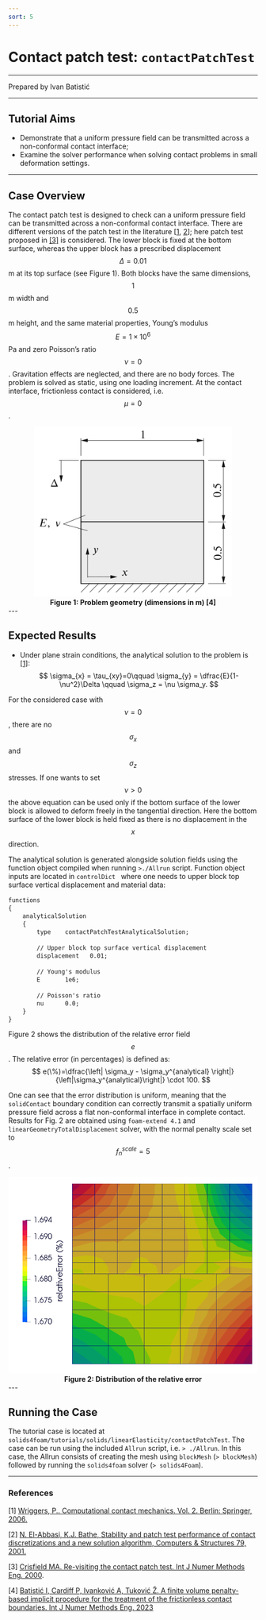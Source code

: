 ```yaml
---
sort: 5
---
```


# Contact patch test: `contactPatchTest`

---

Prepared by Ivan Batistić

---

## Tutorial Aims

- Demonstrate that a uniform pressure field can be transmitted across a non-conformal contact interface;
- Examine the solver performance when solving contact problems in small deformation settings.

---

## Case Overview

The contact patch test is designed to check can a uniform pressure field can be transmitted across a non-conformal contact interface. There are different versions of the patch test in the literature [[1](https://link.springer.com/book/10.1007/978-3-662-04864-1), [2](https://www.sciencedirect.com/science/article/abs/pii/S0045794901000487)]; here patch test proposed in [[3]](https://onlinelibrary.wiley.com/doi/abs/10.1002/%28SICI%291097-0207%2820000530%2948%3A3%3C435%3A%3AAID-NME891%3E3.0.CO%3B2-V) is considered. The lower block is fixed at the bottom surface, whereas the upper block has a prescribed displacement $$\Delta = 0.01$$ m at its top surface (see Figure 1). Both blocks have the same dimensions, $$1$$ m width and $$0.5$$ m height, and the same material properties, Young’s modulus $$E = 1 × 10^6$$ Pa and zero Poisson’s ratio $$\nu = 0$$.  Gravitation effects are neglected, and there are no body forces. The problem is solved as static, using one loading increment. At the contact interface, frictionless contact is considered, i.e. $$\mu=0$$.

<div style="text-align: center;">
  <img src="./images/contactPatchTest-geometry.png" alt="Image" width="400">
    <figcaption>
     <strong>Figure 1: Problem geometry (dimensions in m) [4]</strong>
    </figcaption>
</div>
---

## Expected Results

* Under plane strain conditions, the analytical solution to the problem is  [[1]](https://onlinelibrary.wiley.com/doi/abs/10.1002/%28SICI%291097-0207%2820000530%2948%3A3%3C435%3A%3AAID-NME891%3E3.0.CO%3B2-V):
$$
  \sigma_{x} = \tau_{xy}=0\qquad \sigma_{y} = \dfrac{E}{1-\nu^2}\Delta \qquad \sigma_z = \nu \sigma_y.
$$

For the considered case with $$\nu=0$$, there are no $$\sigma_x$$ and $$\sigma_z$$ stresses. If one wants to set $$\nu > 0$$ the above equation can be used only if the bottom surface of the lower block is allowed to deform freely in the tangential direction. Here the bottom surface of the lower block is held fixed as there is no displacement in the $$x$$ direction. 

The analytical solution is generated alongside solution fields using the function object compiled when running `>./Allrun` script. Function object inputs are located in `controlDict ` where one needs to upper block top surface vertical displacement and material data:

```
functions
{
    analyticalSolution
    {
        type    contactPatchTestAnalyticalSolution;

        // Upper block top surface vertical displacement
        displacement   0.01;

        // Young's modulus
        E       1e6;

        // Poisson's ratio
        nu      0.0;
    }
}
```

Figure 2 shows the distribution of the relative error field $$e$$. The relative error (in percentages) is defined as:
$$
e(\%)=\dfrac{\left| \sigma_y - \sigma_y^{analytical} \right|}{\left|\sigma_y^{analytical}\right|} \cdot 100.
$$

One can see that the error distribution is uniform, meaning that the `solidContact` boundary condition can correctly transmit a spatially uniform pressure field across a flat non-conformal interface in complete contact. Results for Fig. 2 are obtained using `foam-extend 4.1`  and `linearGeometryTotalDisplacement` solver, with the normal penalty scale set to $$f_n^{scale}=5$$.

<div style="text-align: center;">
  <img src="./images/contactPatchTest-relError.png" alt="Image" width="600">
    <figcaption>
     <strong>Figure 2: Distribution of the relative error</strong>
    </figcaption>
</div>
---

## Running the Case

The tutorial case is located at `solids4foam/tutorials/solids/linearElasticity/contactPatchTest`. The case can be run using the included `Allrun` script, i.e. `> ./Allrun`.  In this case, the Allrun consists of creating the mesh using `blockMesh` (`> blockMesh`) followed by running the `solids4foam` solver (`> solids4Foam`).

---

### References 

[1] [Wriggers, P.. Computational contact mechanics. Vol. 2. Berlin: Springer, 2006.](https://link.springer.com/book/10.1007/978-3-662-04864-1)

[2] [N. El-Abbasi, K.J. Bathe, Stability and patch test performance of contact discretizations and a new solution algorithm, Computers & Structures 79, 2001.](https://www.sciencedirect.com/science/article/abs/pii/S0045794901000487)

[3] [Crisfield MA. Re-visiting the contact patch test. Int J Numer Methods Eng. 2000](https://onlinelibrary.wiley.com/doi/abs/10.1002/%28SICI%291097-0207%2820000530%2948%3A3%3C435%3A%3AAID-NME891%3E3.0.CO%3B2-V).

[4] [Batistić I, Cardiff P, Ivanković A, Tuković Ž. A finite volume penalty-based implicit procedure for the treatment of the frictionless contact boundaries. Int J Numer Methods Eng. 2023](https://onlinelibrary.wiley.com/doi/full/10.1002/nme.7302)

